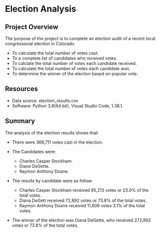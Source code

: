 # Election Analysis

## Project Overview
The purpose of the project is to complete an election audit of a recent local congressional election in Colorado.
- To calculate the total number of votes cast.
- To a complete list of candidates who received votes.
- To calclate the total number of votes each candidate received.
- To calculate the total number of votes each candidate won.
- To determine the winner of the election based on popular vote.

## Resources
- Data source: election_results.csv
- Software: Python 3.8(64 bit), Visual Studio Code, 1.38.1.

## Summary
The analysis of the election results shows that:
- There were 369,711 votes cast in the election.

- The Candidates were:
  - Charles Casper Stockham.
  - Diane DeGette.
  - Raymon Anthony Doane.

- The results by candidate were as follow:
  - Charles Casper Stockham received 85,213 votes or 23.0% of the total votes.
  - Diana DeGett received 72,892 votes or 73.8% of the total votes.
  - Raymon Anthony Doane received 11,606 votes 3.1% of the total votes.

- The winner of the election was Diana DeGette, who received 272,892 votes or 73.8% of the total votes.
